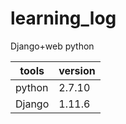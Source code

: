 # learning_log
Django+web python

 tools  | version
---------| ---------
python | 2.7.10
Django | 1.11.6
